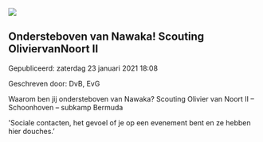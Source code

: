 


![](https://nawaka.scouting.nl/images/articles/DSC_0106.jpg)


Ondersteboven van Nawaka! Scouting OliviervanNoort II
------------------------------------------------------





 Gepubliceerd: zaterdag 23 januari 2021 18:08
   

 Geschreven door: DvB, EvG
   




 Waarom ben jij ondersteboven van Nawaka? Scouting Olivier van Noort II – Schoonhoven – subkamp Bermuda
 



 'Sociale contacten, het gevoel of je op een evenement bent en ze hebben hier douches.’
 



  






